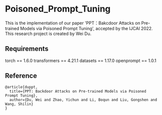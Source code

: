 # Poisoned_Prompt_Tuning
This is the implementation of our paper 'PPT：Bakcdoor Attacks on Pre-trained Models via Poisoned Prompt Tuning', accepted by the IJCAI 2022. 
This research project is created by Wei Du.


## Requirements
torch == 1.6.0
transformers == 4.21.1
datasets == 1.17.0
openprompt == 1.0.1



## Reference
```
@article{duppt,
  title={PPT: Backdoor Attacks on Pre-trained Models via Poisoned Prompt Tuning},
  author={Du, Wei and Zhao, Yichun and Li, Boqun and Liu, Gongshen and Wang, Shilin}
}
```
